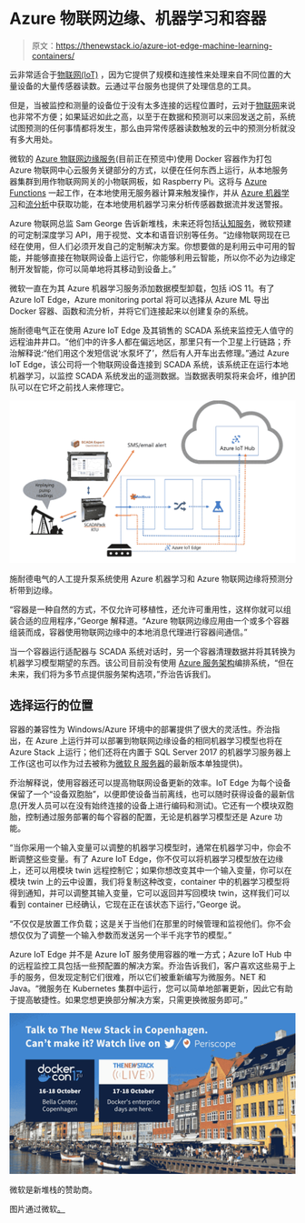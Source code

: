 # Azure 物联网边缘、机器学习和容器

> 原文：<https://thenewstack.io/azure-iot-edge-machine-learning-containers/>

云非常适合于[物联网(IoT)](https://thenewstack.io/category/edge-iot/) ，因为它提供了规模和连接性来处理来自不同位置的大量设备的大量传感器读数。云通过平台服务也提供了处理信息的工具。

但是，当被监控和测量的设备位于没有太多连接的远程位置时，云对于[物联网](https://thenewstack.io/azure-iot-edge-a-technology-primer/)来说也非常不方便；如果延迟如此之高，以至于在数据和预测可以来回发送之前，系统试图预测的任何事情都将发生，那么由异常传感器读数触发的云中的预测分析就没有多大用处。

微软的 [Azure 物联网边缘服务](https://azure.microsoft.com/en-us/campaigns/iot-edge/)(目前正在预览中)使用 Docker 容器作为打包 Azure 物联网中心云服务关键部分的方式，以便在任何东西上运行，从本地服务器集群到用作物联网网关的小物联网板，如 Raspberry Pi。这将与 [Azure Functions](https://azure.microsoft.com/en-us/blog/introducing-azure-functions/) 一起工作，在本地使用无服务器计算来触发操作，并从 [Azure 机器学习](https://www.youtube.com/watch?v=kZ04LnSjWek)和[流分析](https://docs.microsoft.com/en-us/azure/stream-analytics/stream-analytics-introduction)中获取功能，在本地使用机器学习来分析传感器数据流并发送警报。

Azure 物联网总监 Sam George 告诉新堆栈，未来还将包括[认知服务](https://azure.microsoft.com/en-us/services/cognitive-services/)，微软预建的可定制深度学习 API，用于视觉、文本和语音识别等任务。“边缘物联网现在已经在使用，但人们必须开发自己的定制解决方案。你想要做的是利用云中可用的智能，并能够直接在物联网设备上运行它，你能够利用云智能，所以你不必为边缘定制开发智能，你可以简单地将其移动到设备上。”

微软一直在为其 Azure 机器学习服务添加数据模型卸载，包括 iOS 11。有了 Azure IoT Edge，Azure monitoring portal 将可以选择从 Azure ML 导出 Docker 容器、函数和流分析，并将它们连接起来以创建复杂的系统。

施耐德电气正在使用 Azure IoT Edge 及其销售的 SCADA 系统来监控无人值守的远程油井井口。“他们中的许多人都在偏远地区，那里只有一个卫星上行链路；乔治解释说:“他们用这个发短信说‘水泵坏了’，然后有人开车出去修理。”通过 Azure IoT Edge，该公司将一个物联网设备连接到 SCADA 系统，该系统正在运行本地机器学习，以监控 SCADA 系统发出的遥测数据。当数据表明泵将来会坏，维护团队可以在它坏之前找人来修理它。

![](img/cfa2c254cc5b8eeb21aa5f1b68e7bab2.png)

施耐德电气的人工提升泵系统使用 Azure 机器学习和 Azure 物联网边缘将预测分析带到边缘。

“容器是一种自然的方式，不仅允许可移植性，还允许可重用性，这样你就可以组装合适的应用程序，”George 解释道。“Azure 物联网边缘应用由一个或多个容器组装而成，容器使用物联网边缘中的本地消息代理进行容器间通信。”

当一个容器运行适配器与 SCADA 系统对话时，另一个容器清理数据并将其转换为机器学习模型期望的东西。该公司目前没有使用 [Azure 服务架构](https://azure.microsoft.com/en-us/services/service-fabric/)编排系统，“但在未来，我们将为多节点提供服务架构选项，”乔治告诉我们。

## 选择运行的位置

容器的兼容性为 Windows/Azure 环境中的部署提供了很大的灵活性。乔治指出，在 Azure 上运行并可以部署到物联网边缘设备的相同机器学习模型也将在 Azure Stack 上运行；他们还将在内置于 SQL Server 2017 的机器学习服务器上工作(这也可以作为过去被称为[微软 R 服务器](https://blogs.technet.microsoft.com/machinelearning/2017/09/25/introducing-microsoft-machine-learning-server-9-2-release/)的最新版本单独提供)。

乔治解释说，使用容器还可以提高物联网设备更新的效率。IoT Edge 为每个设备保留了一个“设备双胞胎”，以便即使设备当前离线，也可以随时获得设备的最新信息(开发人员可以在没有始终连接的设备上进行编码和测试)。它还有一个模块双胞胎，控制通过服务部署的每个容器的配置，无论是机器学习模型还是 Azure 功能。

“当你采用一个输入变量可以调整的机器学习模型时，通常在机器学习中，你会不断调整这些变量。有了 Azure IoT Edge，你不仅可以将机器学习模型放在边缘上，还可以用模块 twin 远程控制它；如果你想改变其中一个输入变量，你可以在模块 twin 上的云中设置，我们将复制这种改变，container 中的机器学习模型将得到通知，并可以调整其输入变量，它可以返回并写回模块 twin，这样我们可以看到 container 已经确认，它现在正在该状态下运行，”George 说。

“不仅仅是放置工作负载；这是关于当他们在那里的时候管理和监视他们。你不会想仅仅为了调整一个输入参数而发送另一个半千兆字节的模型。”

Azure IoT Edge 并不是 Azure IoT 服务使用容器的唯一方式；Azure IoT Hub 中的远程监控工具包括一些预配置的解决方案。乔治告诉我们，客户喜欢这些易于上手的服务，但发现定制它们很难，所以它们被重新编写为微服务。NET 和 Java。“微服务在 Kubernetes 集群中运行，您可以简单地部署更新，因此它有助于提高敏捷性。如果您想更换部分解决方案，只需更换微服务即可。”

![](img/fe51767ed4b7d2d2b6b0e7e11f0e8c3e.png)

微软是新堆栈的赞助商。

图片通过微软[。](https://customers.microsoft.com/en-us/story/schneider-electric-process-mfg-resources-azure-machine-learning)

<svg xmlns:xlink="http://www.w3.org/1999/xlink" viewBox="0 0 68 31" version="1.1"><title>Group</title> <desc>Created with Sketch.</desc></svg>